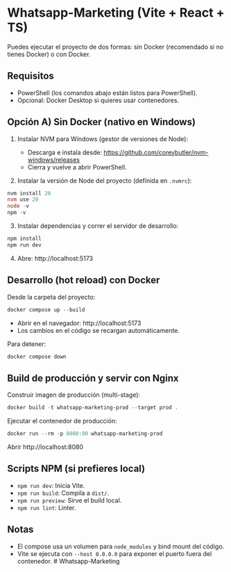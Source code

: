 # Whatsapp-Marketing (Vite + React + TS)

Puedes ejecutar el proyecto de dos formas: sin Docker (recomendado si no tienes Docker) o con Docker.

## Requisitos

- PowerShell (los comandos abajo están listos para PowerShell).
- Opcional: Docker Desktop si quieres usar contenedores.

## Opción A) Sin Docker (nativo en Windows)

1) Instalar NVM para Windows (gestor de versiones de Node):
	- Descarga e instala desde: https://github.com/coreybutler/nvm-windows/releases
	- Cierra y vuelve a abrir PowerShell.

2) Instalar la versión de Node del proyecto (definida en `.nvmrc`):

```powershell
nvm install 20
nvm use 20
node -v
npm -v
```

3) Instalar dependencias y correr el servidor de desarrollo:

```powershell
npm install
npm run dev
```

4) Abre: http://localhost:5173

## Desarrollo (hot reload) con Docker

Desde la carpeta del proyecto:

```powershell
docker compose up --build
```

- Abrir en el navegador: http://localhost:5173
- Los cambios en el código se recargan automáticamente.

Para detener:

```powershell
docker compose down
```

## Build de producción y servir con Nginx

Construir imagen de producción (multi-stage):

```powershell
docker build -t whatsapp-marketing-prod --target prod .
```

Ejecutar el contenedor de producción:

```powershell
docker run --rm -p 8080:80 whatsapp-marketing-prod
```

Abrir http://localhost:8080

## Scripts NPM (si prefieres local)

- `npm run dev`: Inicia Vite.
- `npm run build`: Compila a `dist/`.
- `npm run preview`: Sirve el build local.
- `npm run lint`: Linter.

## Notas

- El compose usa un volumen para `node_modules` y bind mount del código.
- Vite se ejecuta con `--host 0.0.0.0` para exponer el puerto fuera del contenedor.
#   W h a t s a p p - M a r k e t i n g  
 